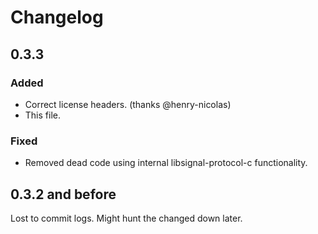 # Changelog

## 0.3.3
### Added
- Correct license headers. (thanks @henry-nicolas)
- This file.

### Fixed
- Removed dead code using internal libsignal-protocol-c functionality.

## 0.3.2 and before
Lost to commit logs. Might hunt the changed down later.

